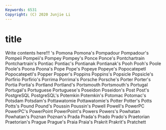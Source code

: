 ```yaml
---
Keywords: 6531
Copyright: (C) 2020 Junjie Li
---
```


# title

Write contents here!!!
's 
Pomona 
Pomona's 
Pompadour 
Pompadour's 
Pompeii 
Pompeii's 
Pompey
Pompey's 
Ponce 
Ponce's 
Pontchartrain 
Pontchartrain's 
Pontiac 
Pontiac's 
Pontianak 
Pontianak's 
Pooh
Pooh's 
Poole 
Poole's 
Poona 
Poona's 
Pope 
Pope's 
Popeye 
Popeye's 
Popocatepetl
Popocatepetl's 
Popper 
Popper's 
Poppins 
Poppins's 
Popsicle 
Popsicle's 
Porfirio 
Porfirio's 
Porrima
Porrima's 
Porsche 
Porsche's 
Porter 
Porter's 
Portia 
Portia's 
Portland 
Portland's 
Portsmouth
Portsmouth's 
Portugal 
Portugal's 
Portuguese 
Portuguese's 
Poseidon 
Poseidon's 
Post 
Post's 
PostgreSQL
PostgreSQL's 
Potemkin 
Potemkin's 
Potomac 
Potomac's 
Potsdam 
Potsdam's 
Pottawatomie 
Pottawatomie's 
Potter
Potter's 
Potts 
Potts's 
Pound 
Pound's 
Poussin 
Poussin's 
Powell 
Powell's 
PowerPC
PowerPC's 
PowerPoint 
PowerPoint's 
Powers 
Powers's 
Powhatan 
Powhatan's 
Poznan 
Poznan's 
Prada
Prada's 
Prado 
Prado's 
Praetorian 
Praetorian's 
Prague 
Prague's 
Praia 
Praia's 
Prakrit
Prakrit's 
Pratchett 
